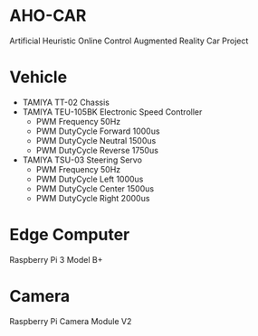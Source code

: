 # AHO-CAR
Artificial Heuristic Online Control Augmented Reality Car Project

# Vehicle
- TAMIYA TT-02 Chassis
- TAMIYA TEU-105BK Electronic Speed Controller
  - PWM Frequency 50Hz
  - PWM DutyCycle Forward 1000us
  - PWM DutyCycle Neutral 1500us
  - PWM DutyCycle Reverse 1750us
- TAMIYA TSU-03 Steering Servo
  - PWM Frequency 50Hz
  - PWM DutyCycle Left 1000us
  - PWM DutyCycle Center 1500us
  - PWM DutyCycle Right 2000us

# Edge Computer
Raspberry Pi 3 Model B+

# Camera
Raspberry Pi Camera Module V2

